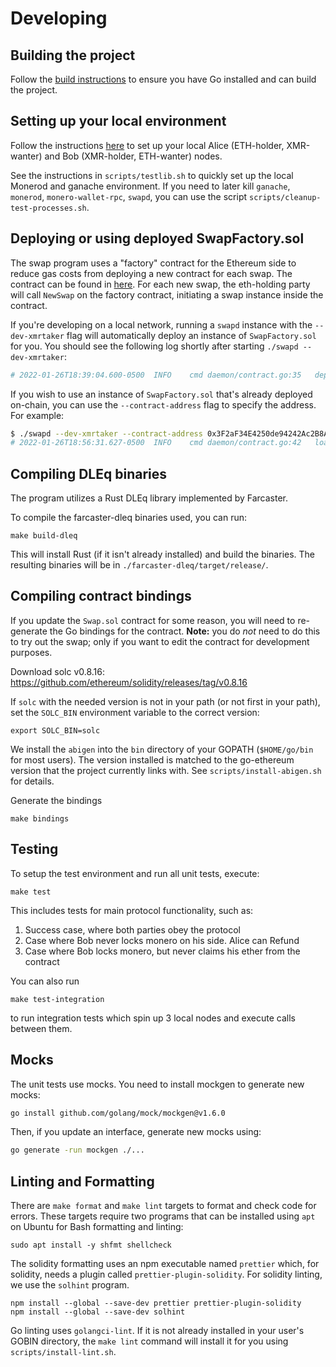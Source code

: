# Developing 

## Building the project

Follow the [build instructions](./build.md) to ensure you have Go installed and can build the project.

## Setting up your local environment

Follow the instructions [here](local.md) to set up your local Alice (ETH-holder, XMR-wanter) and Bob (XMR-holder, ETH-wanter) nodes. 

See the instructions in `scripts/testlib.sh` to quickly set up the local Monerod and ganache environment.
If you need to later kill `ganache`, `monerod`, `monero-wallet-rpc`, `swapd`, you can use the script
`scripts/cleanup-test-processes.sh`.

## Deploying or using deployed SwapFactory.sol

The swap program uses a "factory" contract for the Ethereum side to reduce gas costs from deploying a new contract for each swap. The contract can be found in [here](../ethereum/contracts/SwapFactory.sol). For each new swap, the eth-holding party will call `NewSwap` on the factory contract, initiating a swap instance inside the contract.

If you're developing on a local network, running a `swapd` instance with the `--dev-xmrtaker` flag will automatically deploy an instance of `SwapFactory.sol` for you. You should see the following log shortly after starting `./swapd --dev-xmrtaker`:
```bash
# 2022-01-26T18:39:04.600-0500	INFO	cmd	daemon/contract.go:35	deployed SwapFactory.sol: address=0x3F2aF34E4250de94242Ac2B8A38550fd4503696d tx hash=0x638caf280178b3cfe06854b8a76a4ce355d38c5d81187836f0733cad1287b657
```

If you wish to use an instance of `SwapFactory.sol` that's already deployed on-chain, you can use the `--contract-address` flag to specify the address. For example:
```bash
$ ./swapd --dev-xmrtaker --contract-address 0x3F2aF34E4250de94242Ac2B8A38550fd4503696d
# 2022-01-26T18:56:31.627-0500	INFO	cmd	daemon/contract.go:42	loaded SwapFactory.sol from address 0x3F2aF34E4250de94242Ac2B8A38550fd4503696d
```

## Compiling DLEq binaries

The program utilizes a Rust DLEq library implemented by Farcaster.

To compile the farcaster-dleq binaries used, you can run:
```
make build-dleq
```

This will install Rust (if it isn't already installed) and build the binaries. The resulting binaries will be in `./farcaster-dleq/target/release/`.

## Compiling contract bindings

If you update the `Swap.sol` contract for some reason, you will need to re-generate the Go bindings
for the contract. **Note:** you do *not* need to do this to try out the swap; only if you want to
edit the contract for development purposes.

Download solc v0.8.16: https://github.com/ethereum/solidity/releases/tag/v0.8.16

If `solc` with the needed version is not in your path (or not first in your path), set the
`SOLC_BIN` environment variable to the correct version:
```
export SOLC_BIN=solc
```

We install the `abigen` into the `bin` directory of your GOPATH (`$HOME/go/bin` for most users).
The version installed is matched to the go-ethereum version that the project currently links with.
See `scripts/install-abigen.sh` for details.

Generate the bindings
```
make bindings
```

## Testing
To setup the test environment and run all unit tests, execute:
```
make test
```

This includes tests for main protocol functionality, such as:
1. Success case, where both parties obey the protocol
2. Case where Bob never locks monero on his side. Alice can Refund
3. Case where Bob locks monero, but never claims his ether from the contract

You can also run 
```
make test-integration
```

to run integration tests which spin up 3 local nodes and execute calls between them.

## Mocks

The unit tests use mocks. You need to install mockgen to generate new mocks:
```bash
go install github.com/golang/mock/mockgen@v1.6.0
```

Then, if you update an interface, generate new mocks using:
```bash
go generate -run mockgen ./...
```

## Linting and Formatting

There are `make format` and `make lint` targets to format and check code for
errors. These targets require two programs that can be installed using `apt`
on Ubuntu for Bash formatting and linting:
```
sudo apt install -y shfmt shellcheck
```
The solidity formatting uses an npm executable named `prettier` which, for solidity,
needs a plugin called `prettier-plugin-solidity`. For solidity linting, we use the
`solhint` program.
```
npm install --global --save-dev prettier prettier-plugin-solidity
npm install --global --save-dev solhint
```

Go linting uses `golangci-lint`. If it is not already installed in your user's
GOBIN directory, the `make lint` command will install it for you using
`scripts/install-lint.sh`.
